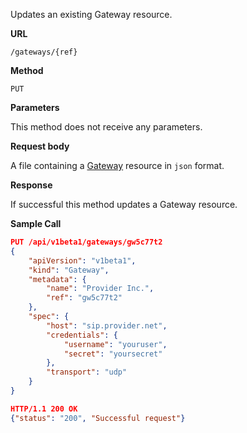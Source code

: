 Updates an existing Gateway resource.

**URL**

`/gateways/{ref}`

**Method**

`PUT`

**Parameters**

This method does not receive any parameters.

**Request body**

A file containing a [Gateway](/configuration/gateways) resource in `json` format.

**Response**

If successful this method updates a Gateway resource.

**Sample Call**

```json
PUT /api/v1beta1/gateways/gw5c77t2
{
	"apiVersion": "v1beta1",
	"kind": "Gateway",
	"metadata": {
		"name": "Provider Inc.",
		"ref": "gw5c77t2"
	},
	"spec": {
		"host": "sip.provider.net",
		"credentials": {
			"username": "youruser",
			"secret": "yoursecret"
		},
		"transport": "udp"
	}
}

HTTP/1.1 200 OK
{"status": "200", "Successful request"}
```
